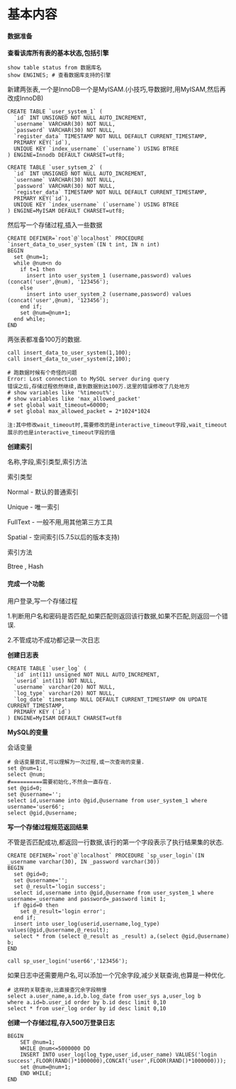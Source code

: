 # 基本内容

#### 数据准备

**查看该库所有表的基本状态,包括引擎**

```
show table status from 数据库名
show ENGINES; # 查看数据库支持的引擎
```

新建两张表,一个是InnoDB一个是MyISAM.\(小技巧,导数据时,用MyISAM,然后再改成InnoDB\)

    CREATE TABLE `user_system_1` (
      `id` INT UNSIGNED NOT NULL AUTO_INCREMENT,
      `username` VARCHAR(30) NOT NULL,
      `password` VARCHAR(30) NOT NULL,
      `register_data` TIMESTAMP NOT NULL DEFAULT CURRENT_TIMESTAMP,
      PRIMARY KEY(`id`),
      UNIQUE KEY `index_username` (`username`) USING BTREE
    ) ENGINE=Innodb DEFAULT CHARSET=utf8;

    CREATE TABLE `user_sytsem_2` (
      `id` INT UNSIGNED NOT NULL AUTO_INCREMENT,
      `username` VARCHAR(30) NOT NULL,
      `password` VARCHAR(30) NOT NULL,
      `register_data` TIMESTAMP NOT NULL DEFAULT CURRENT_TIMESTAMP,
      PRIMARY KEY(`id`),
      UNIQUE KEY `index_username` (`username`) USING BTREE
    ) ENGINE=MyISAM DEFAULT CHARSET=utf8;

然后写一个存储过程,插入一些数据

    CREATE DEFINER=`root`@`localhost` PROCEDURE `insert_data_to_user_system`(IN t int, IN n int)
    BEGIN
      set @num=1;
      while @num<n do
        if t=1 then
          insert into user_system_1 (username,password) values (concat('user',@num), '123456');
        else
          insert into user_system_2 (username,password) values (concat('user',@num), '123456');
        end if;
        set @num=@num+1;
      end while;
    END

两张表都准备100万的数据.

```
call insert_data_to_user_system(1,100);
call insert_data_to_user_system(2,100);

# 跑数据时候有个奇怪的问题
Error: Lost connection to MySQL server during query
错误之后,存储过程依然继续,直到数据到达100万.这里的错误修改了几处地方
# show variables like '%timeout%';
# show variables like 'max_allowed_packet'
# set global wait_timeout=60000;
# set global max_allowed_packet = 2*1024*1024

注:其中修改wait_timeout时,需要修改的是interactive_timeout字段,wait_timeout展示的也是interactive_timeout字段的值
```

**创建索引**

名称,字段,索引类型,索引方法

索引类型

Normal - 默认的普通索引

Unique - 唯一索引

FullText - 一般不用,用其他第三方工具

Spatial - 空间索引\(5.7.5以后的版本支持\)

索引方法

Btree , Hash

#### **完成一个功能**

用户登录,写一个存储过程

1.判断用户名和密码是否匹配,如果匹配则返回该行数据,如果不匹配,则返回一个错误.

2.不管成功不成功都记录一次日志

**创建日志表**

    CREATE TABLE `user_log` (
      `id` int(11) unsigned NOT NULL AUTO_INCREMENT,
      `userid` int(11) NOT NULL,
      `username` varchar(20) NOT NULL,
      `log_type` varchar(20) NOT NULL,
      `log_date` timestamp NULL DEFAULT CURRENT_TIMESTAMP ON UPDATE CURRENT_TIMESTAMP,
      PRIMARY KEY (`id`)
    ) ENGINE=MyISAM DEFAULT CHARSET=utf8

**MySQL的变量**

会话变量

```
# 会话变量尝试,可以理解为一次过程,或一次查询的变量.
set @num=1;
select @num;
#==========需要初始化,不然会一直存在.
set @gid=0;
set @username='';
select id,username into @gid,@username from user_system_1 where username='user66';
select @gid,@username;
```

**写一个存储过程规范返回结果**

不管是否匹配成功,都返回一行数据,该行的第一个字段表示了执行结果集的状态.

    CREATE DEFINER=`root`@`localhost` PROCEDURE `sp_user_login`(IN _username varchar(30), IN _password varchar(30))
    BEGIN
      set @gid=0;
      set @username='';
      set @_result='login success'; 
      select id,username into @gid,@username from user_system_1 where username=_username and password=_password limit 1;
      if @gid=0 then
        set @_result='login error';
      end if;
      insert into user_log(userid,username,log_type) values(@gid,@username,@_result);
      select * from (select @_result as _result) a,(select @gid,@username) b;
    END

```
call sp_user_login('user66','123456');
```

如果日志中还需要用户名,可以添加一个冗余字段,减少关联查询,也算是一种优化.

```
# 这样的关联查询,比直接查冗余字段稍慢
select a.user_name,a.id,b.log_date from user_sys a,user_log b 
where a.id=b.user_id order by b.id desc limit 0,10
select * from user_log order by id desc limit 0,10
```

**创建一个存储过程,存入500万登录日志**

```
BEGIN
    SET @num=1;
    WHILE @num<=5000000 DO
    INSERT INTO user_log(log_type,user_id,user_name) VALUES('login success',FLOOR(RAND()*1000000),CONCAT('user',FLOOR(RAND()*1000000)));
    set @num=@num+1;
    END WHILE;
END
```



